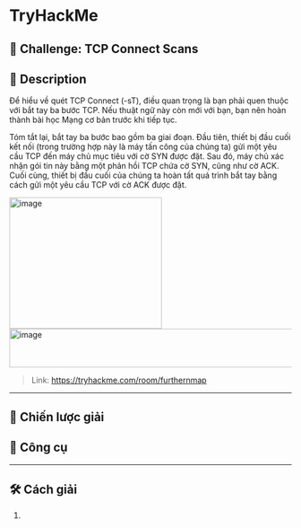 
# TryHackMe

## 🧩 Challenge: TCP Connect Scans

## 📝 Description
Để hiểu về quét TCP Connect (-sT), điều quan trọng là bạn phải quen thuộc với bắt tay ba bước TCP. Nếu thuật ngữ này còn mới với bạn, bạn nên hoàn thành bài học Mạng cơ bản trước khi tiếp tục.

Tóm tắt lại, bắt tay ba bước bao gồm ba giai đoạn. Đầu tiên, thiết bị đầu cuối kết nối (trong trường hợp này là máy tấn công của chúng ta) gửi một yêu cầu TCP đến máy chủ mục tiêu với cờ SYN được đặt. Sau đó, máy chủ xác nhận gói tin này bằng một phản hồi TCP chứa cờ SYN, cũng như cờ ACK. Cuối cùng, thiết bị đầu cuối của chúng ta hoàn tất quá trình bắt tay bằng cách gửi một yêu cầu TCP với cờ ACK được đặt.

<img width="272" height="234" alt="image" src="https://github.com/user-attachments/assets/d4f755e0-7a7c-496c-8fcf-59a901662828" />

<img width="1138" height="69" alt="image" src="https://github.com/user-attachments/assets/14671a2e-7289-46b7-95f0-0657896e0cea" />




> Link: https://tryhackme.com/room/furthernmap

---

## 🧠 Chiến lược giải

  
## 🔧 Công cụ

---


## 🛠️ Cách giải

1. 
